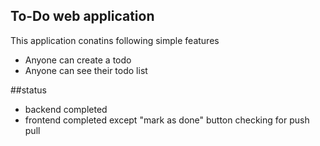 ## To-Do web application

This application conatins following simple features

- Anyone can create a todo
- Anyone can see their todo list

##status

- backend completed
- frontend completed except "mark as done" button
checking for push pull
